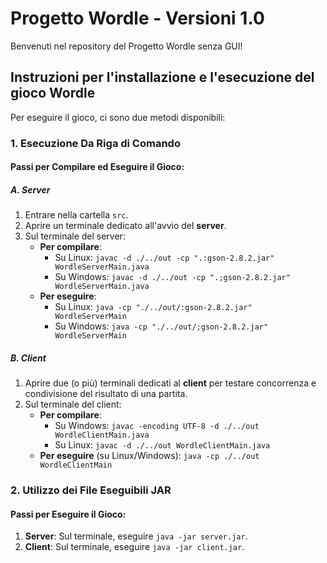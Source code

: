 # Progetto Wordle - Versioni 1.0

Benvenuti nel repository del Progetto Wordle senza GUI!

## Instruzioni per l'installazione e l'esecuzione del gioco Wordle

Per eseguire il gioco, ci sono due metodi disponibili:

### 1. Esecuzione Da Riga di Comando

#### Passi per Compilare ed Eseguire il Gioco:

##### A. Server
1. Entrare nella cartella `src`.
2. Aprire un terminale dedicato all'avvio del **server**.
3. Sul terminale del server:
   - **Per compilare**: 
     - Su Linux: `javac -d ./../out -cp ".:gson-2.8.2.jar" WordleServerMain.java`
     - Su Windows: `javac -d ./../out -cp ".;gson-2.8.2.jar" WordleServerMain.java`
   - **Per eseguire**: 
     - Su Linux: `java -cp "./../out/:gson-2.8.2.jar" WordleServerMain`
     - Su Windows: `java -cp "./../out/;gson-2.8.2.jar" WordleServerMain`

##### B. Client
1. Aprire due (o più) terminali dedicati al **client** per testare concorrenza e condivisione del risultato di una partita.
2. Sul terminale del client:
   - **Per compilare**: 
     - Su Windows: `javac -encoding UTF-8 -d ./../out WordleClientMain.java`
     - Su Linux: `javac -d ./../out WordleClientMain.java`
   - **Per eseguire** (su Linux/Windows): `java -cp ./../out WordleClientMain`

### 2. Utilizzo dei File Eseguibili JAR

#### Passi per Eseguire il Gioco:

1. **Server**: Sul terminale, eseguire `java -jar server.jar`.
2. **Client**: Sul terminale, eseguire `java -jar client.jar`.
